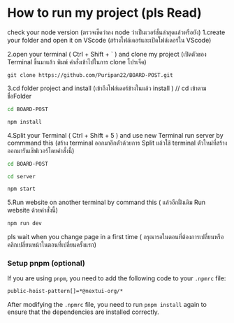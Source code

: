 # How to run my project (pls Read)
check your node version (ตรวจเช็คว่าลง node ว่าเป็นเวอร์ชั่นล่าสุดแล้วหรือยัง) 
1.create your folder and open it on VScode (สร้างโฟล์เดอร์และเปิดโฟล์เดอร์ใน VScode)

2.open your terminal ( Ctrl + Shift + ` ) and clone my project (เปิดตัวของ Terminal ขึ้นมาแล้ว พิมพ์ คำสั่งเข้าไปในการ clone โปรเจ็ค)
```bast
git clone https://github.com/Puripan22/BOARD-POST.git
```
3.cd folder project and install (เข้าถึงโฟล์เดอร์ข้างในแล้ว install ) // cd เข้าตามชื่อFolder 
```bash
cd BOARD-POST
```
```bash
npm install
```
4.Split your Terminal ( Ctrl + Shift + 5 ) and use new Terminal run server by commmand this (สร้าง terminal ออกมาอีกตัวด้วยการ Split แล้วใช้ terminal ตัวใหม่ที่สร้างออกมารันเซิฟเวอร์โดยคำสั่งนี้)
```bash
cd BOARD-POST
```
```bash
cd server
```
```bash
npm start
```
5.Run website on another terminal by command this ( แล้วอีกฝั่งเดิม Run website ด้วยคำสั่งนี้)
```bash
npm run dev
```

pls wait when you change page in a first time ( กรุณารอในตอนที่ต้องการเปลี่ยนหรือคลิกเปลี่ยนหน้าในตอนที่เปลี่ยนครั้งแรก)

### Setup pnpm (optional)

If you are using `pnpm`, you need to add the following code to your `.npmrc` file:

```bash
public-hoist-pattern[]=*@nextui-org/*
```

After modifying the `.npmrc` file, you need to run `pnpm install` again to ensure that the dependencies are installed correctly.
